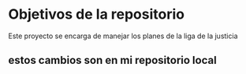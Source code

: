 # Objetivos de la repositorio

Este proyecto se encarga de manejar los planes de la liga de la justicia

## estos cambios son en mi repositorio local
